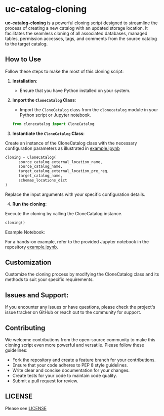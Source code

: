 # uc-catalog-cloning

**uc-catalog-cloning** is a powerful cloning script designed to streamline the process of creating a new catalog with an updated storage location. It facilitates the seamless cloning of all associated databases, managed tables, permission accesses, tags, and comments from the source catalog to the target catalog.

## How to Use 

Follow these steps to make the most of this cloning script:

1. **Installation**:
   - Ensure that you have Python installed on your system.

2. **Import the `CloneCatalog` Class**:
   - Import the `CloneCatalog` class from the `clonecatalog` module in your Python script or Jupyter notebook.

   ```python
   from clonecatalog import CloneCatalog
   ```
   

   
3. **Instantiate the `CloneCatalog` Class**:

Create an instance of the CloneCatalog class with the necessary configuration parameters as illustrated in [example.ipynb](https://github.com/databricks/uc-catalog-cloning/blob/main/example.ipynb)

   ```python
cloning = CloneCatalog(
         source_catalog_external_location_name,
         source_catalog_name,
         target_catalog_external_location_pre_req,
         target_catalog_name,
         schemas_locations_dict
)
   ```
Replace the input arguments with your specific configuration details.

4. **Run the cloning**:

Execute the cloning by calling the CloneCatalog instance.

```python
cloning()
```

Example Notebook:

For a hands-on example, refer to the provided Jupyter notebook in the repository [example.ipynb](https://github.com/databricks/uc-catalog-cloning/blob/main/example.ipynb).

## Customization
Customize the cloning process by modifying the CloneCatalog class and its methods to suit your specific requirements.

## Issues and Support:
If you encounter any issues or have questions, please check the project's issue tracker on GitHub or reach out to the community for support.

## Contributing
We welcome contributions from the open-source community to make this cloning script even more powerful and versatile. Please follow these guidelines:

- Fork the repository and create a feature branch for your contributions.
- Ensure that your code adheres to PEP 8 style guidelines.
- Write clear and concise documentation for your changes.
- Create tests for your code to maintain code quality.
- Submit a pull request for review.

## LICENSE
Please see [LICENSE](https://github.com/databricks/uc-catalog-cloning/blob/main/LICENSE)
